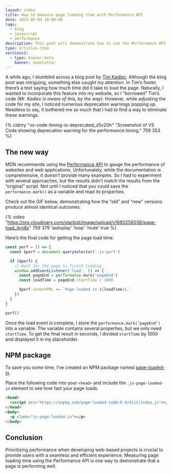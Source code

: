 ```yaml
---
layout: index
title: How to measure page loading time with Performance API
date: 2023-05-04 10:00:00
tags:
  - blog
  - javascript
  - performance
description: This post will demonstrate how to use the Performance API to measure page loading time.
type: articles-item
sections2:
  - type: banner-beta
    banner: newsletter
---
```


A while ago, I stumbled across a blog post by [Tim Kadlec](https://timkadlec.com/). Although the blog post was intriguing, something else caught my attention. In Tim’s footer, there’s a text saying how much time did it take to load the page. Naturally, I wanted to incorporate this feature into my website, so I “borrowed” Tim’s code _(Mr. Kadlec is aware of this, by the way)_. However, while adjusting the code for my site, I noticed numerous deprecation warnings popping up. Needless to say, it bothered me so much that I had to find a way to eliminate these warnings.

{% cldnry "vs-code-timing-is-deprecated_z5v20h" "Screenshot of VS Code showing deprecation warning for the performance.timing." 759 353 %}

## The new way

MDN recommends using the [Performance API](https://developer.mozilla.org/en-US/docs/Web/API/Performance_API) to gauge the performance of websites and web applications. Unfortunately, while the documentation is comprehensive, it doesn’t provide many examples. So I had to experiment with several approaches, but the results didn’t match the results from the “original” script. Not until I noticed that you could save the `performance.mark()` as a variable and read its properties.

Check out the GIF below, demonstrating how the “old” and “new” versions produce almost identical outcomes.

{% video "https://res.cloudinary.com/starbist/image/upload/v1680258036/page-load_iknj8x" 759 379 'autoplay' 'loop' 'mute' true %}

Here’s the final code for getting the page load time:

```js
const perf = () => {
  const $perf = document.querySelector('.js-perf')

  if ($perf) {
    // Wait for the page to finish loading
    window.addEventListener('load', () => {
      const pageEnd = performance.mark('pageEnd')
      const loadTime = pageEnd.startTime / 1000

      $perf.innerHTML += `Page loaded in ${loadTime}s.`
    })
  }
}

perf()
```

Once the load event is complete, I store the `performance.mark(‘pageEnd’)` into a variable. The variable contains several properties, but we only need `startTime`. To get the final result in seconds, I divided `startTime` by 1000 and displayed it in my placeholder.

## NPM package

To save you some time, I’ve created an NPM package named [page-loaded-in](https://www.npmjs.com/package/page-loaded-in).

Place the following code into your `<head>` and include the `.js-page-loaded-in` element to see how fast your page loads.

```html
<head>
  <script src="https://unpkg.com/page-loaded-in@0.0.4/dist/index.js"></script>
</head>
<body>
  <p class="js-page-loaded-in"></p>
</body>
```

## Conclusion

Prioritizing performance when developing web-based projects is crucial to provide users with a seamless and efficient experience. Measuring page loading time using the Performance API is one way to demonstrate that a page is performing well.

